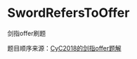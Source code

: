 # SwordRefersToOffer
剑指offer刷题

题目顺序来源：[CyC2018的剑指offer题解](https://github.com/CyC2018/CS-Notes/blob/master/notes/剑指%20Offer%20题解%20-%20目录.md)

